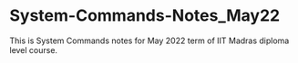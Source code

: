 # System-Commands-Notes_May22
This is System Commands notes for May 2022 term of IIT Madras diploma level course.
